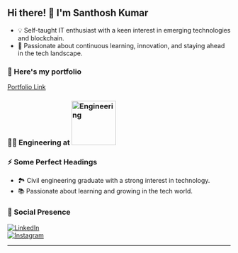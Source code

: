 ## Hi there! 👋 I'm Santhosh Kumar

- 💡 Self-taught IT enthusiast with a keen interest in emerging technologies and blockchain.
- 🌟 Passionate about continuous learning, innovation, and staying ahead in the tech landscape.

### 🔬 Here's my portfolio
[Portfolio Link](#) <!-- Replace # with your actual portfolio link once it's ready -->

### 👨‍🎓 Engineering at   <img src="https://github.com/user-attachments/assets/3d7e545b-9ffd-4eae-b7a7-942e8cfac1b9" alt="Engineering" width="100" />


### ⚡ Some Perfect Headings
- 🏞 Civil engineering graduate with a strong interest in technology.
- 📚 Passionate about learning and growing in the tech world.

### 👤 Social Presence
[![LinkedIn](https://img.shields.io/badge/LinkedIn-%230077B5.svg?&style=for-the-badge&logo=linkedin&logoColor=white)](your-linkedin-url)  
[![Instagram](https://img.shields.io/badge/Instagram-%23E4405F.svg?&style=for-the-badge&logo=instagram&logoColor=white)](your-instagram-url)

---
